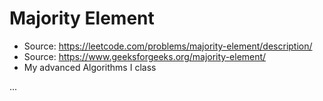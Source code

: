 # Majority Element

 - Source: https://leetcode.com/problems/majority-element/description/
 - Source: https://www.geeksforgeeks.org/majority-element/
 - My advanced Algorithms I class

...
